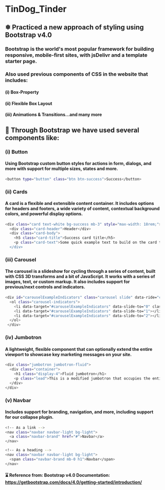 # TinDog_Tinder
## ❄ Practiced a new approach of styling using Bootstrap v4.0
### Bootstrap is the world's most popular framework for building responsive, mobile-first sites, with jsDelivr and a template starter page.

### Also used previous components of CSS in the website that includes:

#### (i) Box-Property
#### (ii) Flexible Box Layout
#### (iii) Animations & Transitions...and many more

## 🚀 Through Bootstrap we have used several components like:

### (i) Button 
#### Using Bootstrap custom button styles for actions in form, dialogs, and more with support for multiple sizes, states and more.
```bash
<button type="button" class="btn btn-success">Success</button>
```

### (ii) Cards
#### A card is a flexible and extensible content container. It includes options for headers and footers, a wide variety of content, contextual background colors, and powerful display options.
```bash
<div class="card text-white bg-success mb-3" style="max-width: 18rem;">
  <div class="card-header">Header</div>
  <div class="card-body">
    <h5 class="card-title">Success card title</h5>
    <p class="card-text">Some quick example text to build on the card title and make up the bulk of the card's content.</p>
  </div>
```

### (iii) Carousel 
#### The carousel is a slideshow for cycling through a series of content, built with CSS 3D transforms and a bit of JavaScript. It works with a series of images, text, or custom markup. It also includes support for previous/next controls and indicators.
```bash
<div id="carouselExampleIndicators" class="carousel slide" data-ride="carousel">
  <ol class="carousel-indicators">
    <li data-target="#carouselExampleIndicators" data-slide-to="0" class="active"></li>
    <li data-target="#carouselExampleIndicators" data-slide-to="1"></li>
    <li data-target="#carouselExampleIndicators" data-slide-to="2"></li>
  </ol>
 </div>
```

### (iv) Jumbotron
#### A lightweight, flexible component that can optionally extend the entire viewport to showcase key marketing messages on your site.
``` bash
<div class="jumbotron jumbotron-fluid">
  <div class="container">
    <h1 class="display-4">Fluid jumbotron</h1>
    <p class="lead">This is a modified jumbotron that occupies the entire horizontal space of its parent.</p>
  </div>
</div>
```

### (v) Navbar
#### Includes support for branding, navigation, and more, including support for our collapse plugin.
``` bash
<!-- As a link -->
<nav class="navbar navbar-light bg-light">
  <a class="navbar-brand" href="#">Navbar</a>
</nav>

<!-- As a heading -->
<nav class="navbar navbar-light bg-light">
  <span class="navbar-brand mb-0 h1">Navbar</span>
</nav>
```

#### ⌛ Reference from: Bootstrap v4.0 Documentation: https://getbootstrap.com/docs/4.0/getting-started/introduction/
